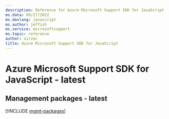 ```yaml
---
description: Reference for Azure Microsoft Support SDK for JavaScript
ms.data: 09/27/2022
ms.devlang: javascript
ms.author: jeffish
ms.service: microsoftsupport
ms.topic: reference
author: xirzec
title: Azure Microsoft Support SDK for JavaScript
---
```

# Azure Microsoft Support SDK for JavaScript - latest

## Management packages - latest
[!INCLUDE [mgmt-packages](microsoft-support-mgmt-index.md)]